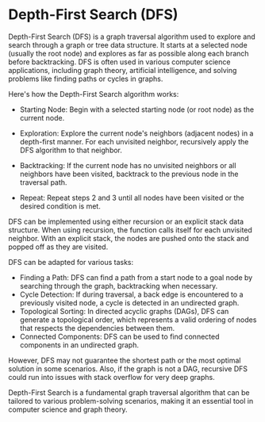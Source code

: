 # Depth-First Search (DFS)

Depth-First Search (DFS) is a graph traversal algorithm used to explore and search through a graph or tree data structure. It starts at a selected node (usually the root node) and explores as far as possible along each branch before backtracking. DFS is often used in various computer science applications, including graph theory, artificial intelligence, and solving problems like finding paths or cycles in graphs.

Here's how the Depth-First Search algorithm works:

* Starting Node: Begin with a selected starting node (or root node) as the current node.

* Exploration: Explore the current node's neighbors (adjacent nodes) in a depth-first manner. For each unvisited neighbor, recursively apply the DFS algorithm to that neighbor.

* Backtracking: If the current node has no unvisited neighbors or all neighbors have been visited, backtrack to the previous node in the traversal path.

* Repeat: Repeat steps 2 and 3 until all nodes have been visited or the desired condition is met.

DFS can be implemented using either recursion or an explicit stack data structure. When using recursion, the function calls itself for each unvisited neighbor. With an explicit stack, the nodes are pushed onto the stack and popped off as they are visited.

DFS can be adapted for various tasks:

* Finding a Path: DFS can find a path from a start node to a goal node by searching through the graph, backtracking when necessary.
* Cycle Detection: If during traversal, a back edge is encountered to a previously visited node, a cycle is detected in an undirected graph.
* Topological Sorting: In directed acyclic graphs (DAGs), DFS can generate a topological order, which represents a valid ordering of nodes that respects the dependencies between them.
* Connected Components: DFS can be used to find connected components in an undirected graph.

However, DFS may not guarantee the shortest path or the most optimal solution in some scenarios. Also, if the graph is not a DAG, recursive DFS could run into issues with stack overflow for very deep graphs.

Depth-First Search is a fundamental graph traversal algorithm that can be tailored to various problem-solving scenarios, making it an essential tool in computer science and graph theory.
